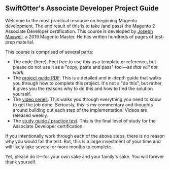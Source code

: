 ## SwiftOtter's Associate Developer Project Guide

Welcome to the most practical resource on beginning Magento development. The end result of this is to
 take (and pass) the Magento 2 Associate Developer certification. This course is developed by
 [Joseph Maxwell](https://swiftotter.com/team/joseph), a 2019 Magento Master. He has written hundreds of pages of test-prep material.
 
 This course is 
comprised of several parts:
* The code (here). Feel free to use this as a template or reference, but please do not use it
as a "copy, paste and pass" tool—as *that will not work*.
* The [project guide PDF](https://swiftotter.com/media/associate-project-guide.pdf). This is a detailed
and in-depth guide that walks you through how to complete this project. It's not a "do this", but rather,
it gives you the reasons why to do this and how to find the solution yourself.
* The [video series](https://www.youtube.com/watch?v=RlFTzkGZAz4&list=PLrW94TMW-eohnHkJuKzJm2RPhbqfMbDjd).
 This walks you through everything you need to know to get the job done. Seriously, this is my
 commentary and thoughts around building out each step of the implementation. Videos are released weekly.
* The [study guide / practice test](https://swiftotter.com/technical/certifications/magento-2-certified-associate-study-guide).
This is the final level of study for the Associate Developer certification.

If you intentionally work through each of the above steps, there is no reason why you would fail
the test. But, this is a large investment of your time and will likely take several or more months
to complete.

Yet, please do it—for your own sake and your family's sake. You will forever thank yourself.